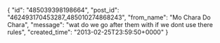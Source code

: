  {
   "id": "485039398198664",
   "post_id": "462493170453287_485010274868243",
   "from_name": "Mo Chara Do Chara",
   "message": "wat do we go after them with if we dont use there rules",
   "created_time": "2013-02-25T23:59:50+0000"
 }
